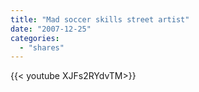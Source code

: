 ```yaml
---
title: "Mad soccer skills street artist"
date: "2007-12-25"
categories:
  - "shares"
---
```


<div style="width: 70vw;">{{< youtube XJFs2RYdvTM>}}</div>
